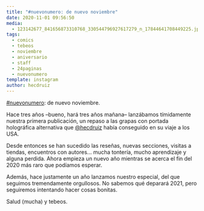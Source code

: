 ```yaml
---
title: "#nuevonumero: de nuevo noviembre"
date: 2020-11-01 09:56:50
media: 
  - 123142677_841656873310768_330544796927617279_n_17844641708449225.jpg
tags: 
  - comics
  - tebeos
  - noviembre
  - aniversario
  - staff
  - 24paginas
  - nuevonumero
template: instagram
author: hecdruiz
---
```


[#nuevonumero](/tags/nuevonumero): de nuevo noviembre.


Hace tres años –bueno, hará tres años mañana– lanzábamos tímidamente nuestra primera publicación, un repaso a las grapas con portada holográfica alternativa que [@hecdruiz](https://instagram.com/hecdruiz) había conseguido en su viaje a los USA.


Desde entonces se han sucedido las reseñas, nuevas secciones, visitas a tiendas, encuentros con autores... mucha tontería, mucho aprendizaje y alguna perdida. Ahora empieza un nuevo año mientras se acerca el fin del 2020 más raro que podíamos esperar.


Además, hace justamente un año lanzamos nuestro especial, del que seguimos tremendamente orgullosos. No sabemos qué deparará 2021, pero seguiremos intentando hacer cosas bonitas.


Salud (mucha) y tebeos.
